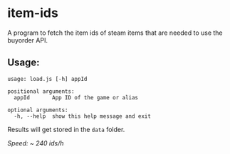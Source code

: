 # item-ids

A program to fetch the item ids of steam items that are needed to use the buyorder API.

## Usage:
```
usage: load.js [-h] appId

positional arguments:
  appId       App ID of the game or alias

optional arguments:
  -h, --help  show this help message and exit
```

Results will get stored in the `data` folder.

*Speed: ~ 240 ids/h*

